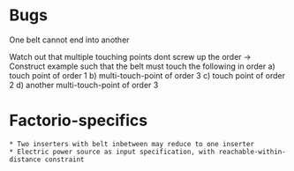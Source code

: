 # Bugs

One belt cannot end into another

Watch out that multiple touching points dont screw up the order
 	-> Construct example such that the belt must touch the following in order
    		a) touch point of order 1
    		b) multi-touch-point of order 3
    		c) touch point of order 2
    		d) another multi-touch-point of order 3


# Factorio-specifics

    * Two inserters with belt inbetween may reduce to one inserter
    * Electric power source as input specification, with reachable-within-distance constraint
	
